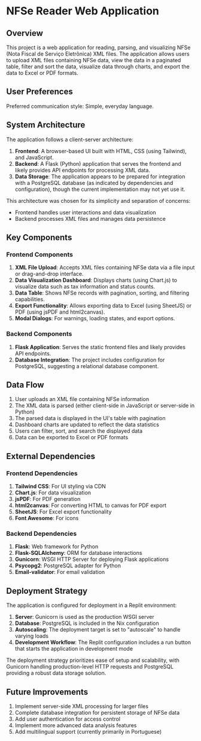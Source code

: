 # NFSe Reader Web Application

## Overview

This project is a web application for reading, parsing, and visualizing NFSe (Nota Fiscal de Serviço Eletrônica) XML files. The application allows users to upload XML files containing NFSe data, view the data in a paginated table, filter and sort the data, visualize data through charts, and export the data to Excel or PDF formats.

## User Preferences

Preferred communication style: Simple, everyday language.

## System Architecture

The application follows a client-server architecture:

1. **Frontend**: A browser-based UI built with HTML, CSS (using Tailwind), and JavaScript.
2. **Backend**: A Flask (Python) application that serves the frontend and likely provides API endpoints for processing XML data.
3. **Data Storage**: The application appears to be prepared for integration with a PostgreSQL database (as indicated by dependencies and configuration), though the current implementation may not yet use it.

This architecture was chosen for its simplicity and separation of concerns:
- Frontend handles user interactions and data visualization
- Backend processes XML files and manages data persistence

## Key Components

### Frontend Components

1. **XML File Upload**: Accepts XML files containing NFSe data via a file input or drag-and-drop interface.
2. **Data Visualization Dashboard**: Displays charts (using Chart.js) to visualize data such as tax information and status counts.
3. **Data Table**: Shows NFSe records with pagination, sorting, and filtering capabilities.
4. **Export Functionality**: Allows exporting data to Excel (using SheetJS) or PDF (using jsPDF and html2canvas).
5. **Modal Dialogs**: For warnings, loading states, and export options.

### Backend Components

1. **Flask Application**: Serves the static frontend files and likely provides API endpoints.
2. **Database Integration**: The project includes configuration for PostgreSQL, suggesting a relational database component.

## Data Flow

1. User uploads an XML file containing NFSe information
2. The XML data is parsed (either client-side in JavaScript or server-side in Python)
3. The parsed data is displayed in the UI's table with pagination
4. Dashboard charts are updated to reflect the data statistics
5. Users can filter, sort, and search the displayed data
6. Data can be exported to Excel or PDF formats

## External Dependencies

### Frontend Dependencies

1. **Tailwind CSS**: For UI styling via CDN
2. **Chart.js**: For data visualization
3. **jsPDF**: For PDF generation
4. **html2canvas**: For converting HTML to canvas for PDF export
5. **SheetJS**: For Excel export functionality
6. **Font Awesome**: For icons

### Backend Dependencies

1. **Flask**: Web framework for Python
2. **Flask-SQLAlchemy**: ORM for database interactions
3. **Gunicorn**: WSGI HTTP Server for deploying Flask applications
4. **Psycopg2**: PostgreSQL adapter for Python
5. **Email-validator**: For email validation

## Deployment Strategy

The application is configured for deployment in a Replit environment:

1. **Server**: Gunicorn is used as the production WSGI server
2. **Database**: PostgreSQL is included in the Nix configuration
3. **Autoscaling**: The deployment target is set to "autoscale" to handle varying loads
4. **Development Workflow**: The Replit configuration includes a run button that starts the application in development mode

The deployment strategy prioritizes ease of setup and scalability, with Gunicorn handling production-level HTTP requests and PostgreSQL providing a robust data storage solution.

## Future Improvements

1. Implement server-side XML processing for larger files
2. Complete database integration for persistent storage of NFSe data
3. Add user authentication for access control
4. Implement more advanced data analysis features
5. Add multilingual support (currently primarily in Portuguese)
